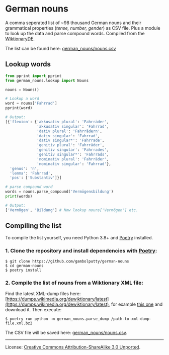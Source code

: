 # German nouns

A comma seperated list of ~98 thousand German nouns and their grammatical properties (_tense, number, gender_) as CSV file. Plus a module to look up the data and parse compound words. Compiled from the [WiktionaryDE](https://de.wiktionary.org).

The list can be found here: [german_nouns/nouns.csv](/german_nouns/nouns.csv)

## Lookup words

```python
from pprint import pprint
from german_nouns.lookup import Nouns

nouns = Nouns()

# Lookup a word
word = nouns['Fahrrad']
pprint(word)

# Output:
[{'flexion': {'akkusativ plural': 'Fahrräder',
              'akkusativ singular': 'Fahrrad',
              'dativ plural': 'Fahrrädern',
              'dativ singular': 'Fahrrad',
              'dativ singular*': 'Fahrrade',
              'genitiv plural': 'Fahrräder',
              'genitiv singular': 'Fahrrades',
              'genitiv singular*': 'Fahrrads',
              'nominativ plural': 'Fahrräder',
              'nominativ singular': 'Fahrrad'},
  'genus': 'n',
  'lemma': 'Fahrrad',
  'pos': ['Substantiv']}]

# parse compound word
words = nouns.parse_compound('Vermögensbildung')
print(words)

# Output:
['Vermögen', 'Bildung'] # Now lookup nouns['Vermögen'] etc.
```

## Compiling the list

To compile the list yourself, you need Python 3.8+ and [Poetry](https://python-poetry.org/) installed.

### 1. Clone the repository and install dependencies with [Poetry](https://python-poetry.org/):

```shell
$ git clone https://github.com/gambolputty/german-nouns
$ cd german-nouns
$ poetry install
```

### 2. Compile the list of nouns from a Wiktionary XML file:

Find the latest XML-dump files here: [https://dumps.wikimedia.org/dewiktionary/latest](https://dumps.wikimedia.org/dewiktionary/latest), for example [this one](https://dumps.wikimedia.org/dewiktionary/latest/dewiktionary-latest-pages-articles-multistream.xml.bz2) and download it. Then execute:

```shell
$ poetry run python -m german_nouns.parse_dump /path-to-xml-dump-file.xml.bz2
```

The CSV file will be saved here: [german_nouns/nouns.csv](/german_nouns/nouns.csv).


----

License: [Creative Commons Attribution-ShareAlike 3.0 Unported](https://creativecommons.org/licenses/by-sa/3.0/deed.en).
